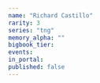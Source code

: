 ```yaml
---
name: "Richard Castillo"
rarity: 3
series: "tng"
memory_alpha: ""
bigbook_tier:
events:
in_portal:
published: false
---
```

